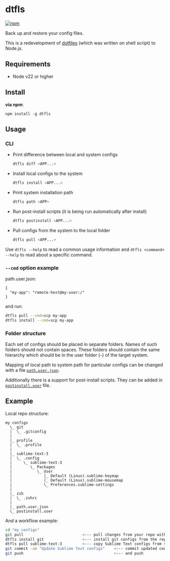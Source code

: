 # dtfls

[![npm](https://img.shields.io/npm/v/dtfls.svg)](https://www.npmjs.com/package/dtfls)

Back up and restore your config files.

This is a redevelopment of [dotfiles](https://github.com/phts/dotfiles) (which was written on shell script) to Node.js.

## Requirements

- Node v22 or higher

## Install

**via npm**:

```
npm install -g dtfls
```

## Usage

### CLI

- Print difference between local and system configs

  ```sh
  dtfls diff <APP...>
  ```

- Install local configs to the system

  ```sh
  dtfls install <APP...>
  ```

- Print system installation path

  ```sh
  dtfls path <APP>
  ```

- Run post-install scripts (it is being run automatically after install)

  ```sh
  dtfls postinstall <APP...>
  ```

- Pull configs from the system to the local folder

  ```sh
  dtfls pull <APP...>
  ```

Use `dtfls --help` to read a common usage information and
`dtfls <command> --help` to read about a specific command.

### `--cmd` option example

path.user.json:

```
{
  "my-app": "remote-host@my-user:/"
}
```

and run:

```sh
dtfls pull --cmd=scp my-app
dtfls install --cmd=scp my-app
```

### Folder structure

Each set of configs should be placed in separate folders.
Names of such folders should not contain spaces.
These folders should contain the same hierarchy which should be
in the user folder (`~`) of the target system.

Mapping of local path to system path for particular configs can be changed
with a file [`path.user.json`](https://github.com/phts/dtfls/blob/master/examples/path.user.json.example).

Additionally there is a support for post-install scripts. They can be
added in [`postinstall.user`](https://github.com/phts/dtfls/blob/master/examples/postinstall.user.example) file.

## Example

Local repo structure:

```
my configs
  \_ git
  |  \_ .gitconfig
  |
  |_ profile
  |  \_ .profile
  |
  |_ sublime-text-3
  |  \_ .config
  |     \_ sublime-text-3
  |        \_ Packages
  |           \_ User
  |              |_ Default (Linux).sublime-keymap
  |              |_ Default (Linux).sublime-mousemap
  |              \_ Preferences.sublime-settings
  |
  |_ zsh
  |  \_ .zshrc
  |
  |_ path.user.json
  \_ postinstall.user
```

And a workflow example:

```sh
cd "my configs"
git pull                          <--- pull changes from your repo with configs
dtfls install git                 <--- install git configs from the repo to system
dtfls pull sublime-text-3         <--- copy Sublime Text configs from system to the local repo
git commit -am "Update Sublime Text configs"    <--- commit updated configs
git push                                        <--- and push
```
